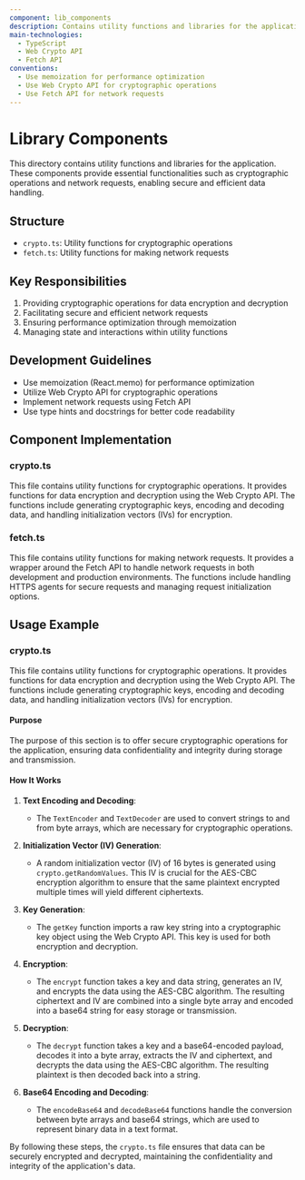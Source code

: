 ```yaml
---
component: lib_components
description: Contains utility functions and libraries for the application
main-technologies:
  - TypeScript
  - Web Crypto API
  - Fetch API
conventions:
  - Use memoization for performance optimization
  - Use Web Crypto API for cryptographic operations
  - Use Fetch API for network requests
---
```


# Library Components

This directory contains utility functions and libraries for the application. These components provide essential functionalities such as cryptographic operations and network requests, enabling secure and efficient data handling.

## Structure

- `crypto.ts`: Utility functions for cryptographic operations
- `fetch.ts`: Utility functions for making network requests

## Key Responsibilities

1. Providing cryptographic operations for data encryption and decryption
2. Facilitating secure and efficient network requests
3. Ensuring performance optimization through memoization
4. Managing state and interactions within utility functions

## Development Guidelines

- Use memoization (React.memo) for performance optimization
- Utilize Web Crypto API for cryptographic operations
- Implement network requests using Fetch API
- Use type hints and docstrings for better code readability

## Component Implementation

### crypto.ts

This file contains utility functions for cryptographic operations. It provides functions for data encryption and decryption using the Web Crypto API. The functions include generating cryptographic keys, encoding and decoding data, and handling initialization vectors (IVs) for encryption.

### fetch.ts

This file contains utility functions for making network requests. It provides a wrapper around the Fetch API to handle network requests in both development and production environments. The functions include handling HTTPS agents for secure requests and managing request initialization options.

## Usage Example

### crypto.ts

This file contains utility functions for cryptographic operations. It provides functions for data encryption and decryption using the Web Crypto API. The functions include generating cryptographic keys, encoding and decoding data, and handling initialization vectors (IVs) for encryption.

#### Purpose
The purpose of this section is to offer secure cryptographic operations for the application, ensuring data confidentiality and integrity during storage and transmission.

#### How It Works

1. **Text Encoding and Decoding**: 
   - The `TextEncoder` and `TextDecoder` are used to convert strings to and from byte arrays, which are necessary for cryptographic operations.

2. **Initialization Vector (IV) Generation**:
   - A random initialization vector (IV) of 16 bytes is generated using `crypto.getRandomValues`. This IV is crucial for the AES-CBC encryption algorithm to ensure that the same plaintext encrypted multiple times will yield different ciphertexts.

3. **Key Generation**:
   - The `getKey` function imports a raw key string into a cryptographic key object using the Web Crypto API. This key is used for both encryption and decryption.

4. **Encryption**:
   - The `encrypt` function takes a key and data string, generates an IV, and encrypts the data using the AES-CBC algorithm. The resulting ciphertext and IV are combined into a single byte array and encoded into a base64 string for easy storage or transmission.

5. **Decryption**:
   - The `decrypt` function takes a key and a base64-encoded payload, decodes it into a byte array, extracts the IV and ciphertext, and decrypts the data using the AES-CBC algorithm. The resulting plaintext is then decoded back into a string.

6. **Base64 Encoding and Decoding**:
   - The `encodeBase64` and `decodeBase64` functions handle the conversion between byte arrays and base64 strings, which are used to represent binary data in a text format.

By following these steps, the `crypto.ts` file ensures that data can be securely encrypted and decrypted, maintaining the confidentiality and integrity of the application's data.

